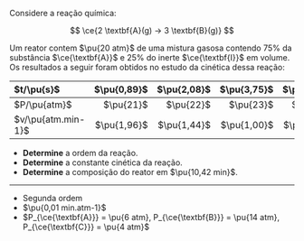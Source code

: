 Considere a reação química:

$$
\ce{2 \textbf{A}(g) -> 3 \textbf{B}(g)}
$$

Um reator contem $\pu{20 atm}$ de uma mistura gasosa contendo $75\%$ da substância $\ce{\textbf{A}}$ e $25\%$ do inerte $\ce{\textbf{I}}$ em volume. Os resultados a seguir foram obtidos no estudo da cinética dessa reação:


| $t/\pu{s}$       | $\pu{0,89}$ | $\pu{2,08}$ | $\pu{3,75}$ | $\pu{6,25}$ | $\pu{10,42}$ | 
|:-----------------|------:|------:|------:|------:|------:|
| $P/\pu{atm}$     | $\pu{21}$ | $\pu{22}$ | $\pu{23}$ | $\pu{24}$| $\pu{25}$ |
| $v/\pu{atm.min-1}$ | $\pu{1,96}$ | $\pu{1,44}$ | $\pu{1,00}$ | $\pu{0,64}$| $\pu{0,36}$ |

- **Determine** a ordem da reação.
- **Determine** a constante cinética da reação.
- **Determine** a composição do reator em $\pu{10,42 min}$.

---

- Segunda ordem
- $\pu{0,01 min.atm-1}$
- $P_{\ce{\textbf{A}}} = \pu{6 atm}, P_{\ce{\textbf{B}}} = \pu{14 atm}, P_{\ce{\textbf{C}}} = \pu{4 atm}$